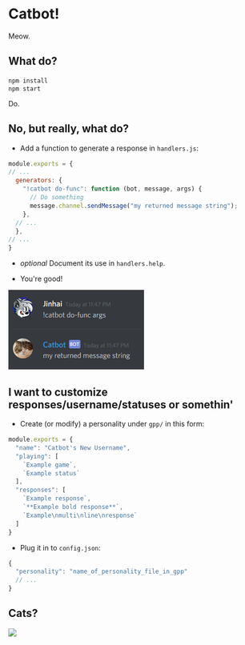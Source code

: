 # Catbot!
Meow.

## What do?
```
npm install
npm start
```
Do.

## No, but really, what do?
* Add a function to generate a response in `handlers.js`:

```javascript
module.exports = {
// ...
  generators: {
    "!catbot do-func": function (bot, message, args) {
      // Do something
      message.channel.sendMessage("my returned message string");
    },
  // ...
  },
// ...
}
```

* _optional_ Document its use in `handlers.help`.

* You're good!

<img src="https://raw.githubusercontent.com/OzuYatamutsu/catbot/master/catbot_ex1.png" />

## I want to customize responses/username/statuses or somethin'
* Create (or modify) a personality under `gpp/` in this form:
```javascript
module.exports = {
  "name": "Catbot's New Username",
  "playing": [
    `Example game`,
    `Example status`
  ],
  "responses": [
    `Example response`,
    `**Example bold response**`,
    `Example\nmulti\nline\nresponse`
  ]
}   
```

* Plug it in to `config.json`:
```javascript
{
  "personality": "name_of_personality_file_in_gpp"
  // ...
}
```

## Cats?
<img src="http://www.ohgizmo.com/wp-content/uploads/2014/03/Cat-Burger-Pillow.jpg" />

